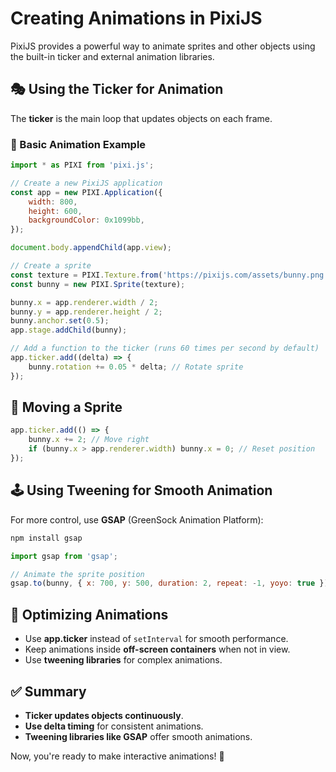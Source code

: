 # Creating Animations in PixiJS

PixiJS provides a powerful way to animate sprites and other objects using the built-in ticker and external animation libraries.

## 🎭 Using the Ticker for Animation
The **ticker** is the main loop that updates objects on each frame.

### 🔄 Basic Animation Example
```js
import * as PIXI from 'pixi.js';

// Create a new PixiJS application
const app = new PIXI.Application({
    width: 800,
    height: 600,
    backgroundColor: 0x1099bb,
});

document.body.appendChild(app.view);

// Create a sprite
const texture = PIXI.Texture.from('https://pixijs.com/assets/bunny.png');
const bunny = new PIXI.Sprite(texture);

bunny.x = app.renderer.width / 2;
bunny.y = app.renderer.height / 2;
bunny.anchor.set(0.5);
app.stage.addChild(bunny);

// Add a function to the ticker (runs 60 times per second by default)
app.ticker.add((delta) => {
    bunny.rotation += 0.05 * delta; // Rotate sprite
});
```

## 🚀 Moving a Sprite
```js
app.ticker.add(() => {
    bunny.x += 2; // Move right
    if (bunny.x > app.renderer.width) bunny.x = 0; // Reset position
});
```

## 🕹 Using Tweening for Smooth Animation
For more control, use **GSAP** (GreenSock Animation Platform):

```sh
npm install gsap
```

```js
import gsap from 'gsap';

// Animate the sprite position
gsap.to(bunny, { x: 700, y: 500, duration: 2, repeat: -1, yoyo: true });
```

## 🎯 Optimizing Animations
- Use **app.ticker** instead of `setInterval` for smooth performance.
- Keep animations inside **off-screen containers** when not in view.
- Use **tweening libraries** for complex animations.

## ✅ Summary
- **Ticker updates objects continuously**.
- **Use delta timing** for consistent animations.
- **Tweening libraries like GSAP** offer smooth animations.

Now, you're ready to make interactive animations! 🚀


